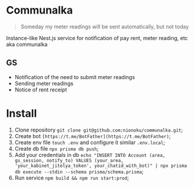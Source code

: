 # Communalka

> Someday my meter readings will be sent automatically, but not today

Instance-like Nest.js service for notification of pay rent, meter reading, etc aka communalka

## GS
- Notification of the need to submit meter readings
- Sending meter readings
- Notice of rent receipt

# Install
1. Clone repository `git clone git@github.com:nionoku/communalka.git`;
2. Create bot `[https://t.me/BotFather](https://t.me/BotFather)`;
3. Create env file `touch .env` and configure it similar `.env.local`;
4. Create db file `npx prisma db push`;
5. Add your credentials in db `echo "INSERT INTO Account (area, gs_session, notify_to) VALUES (your_area, 'your_kabinet_jitelya_token', your_chatid_with_bot)" | npx prisma db execute --stdin --schema prisma/schema.prisma`;
6. Run service `npm build && npm run start:prod`;
